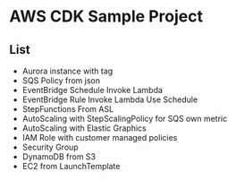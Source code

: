 
# AWS CDK Sample Project

## List

- Aurora instance with tag
- SQS Policy from json
- EventBridge Schedule Invoke Lambda
- EventBridge Rule Invoke Lambda Use Schedule
- StepFunctions From ASL
- AutoScaling with StepScalingPolicy for SQS own metric
- AutoScaling with Elastic Graphics
- IAM Role with customer managed policies
- Security Group
- DynamoDB from S3
- EC2 from LaunchTemplate